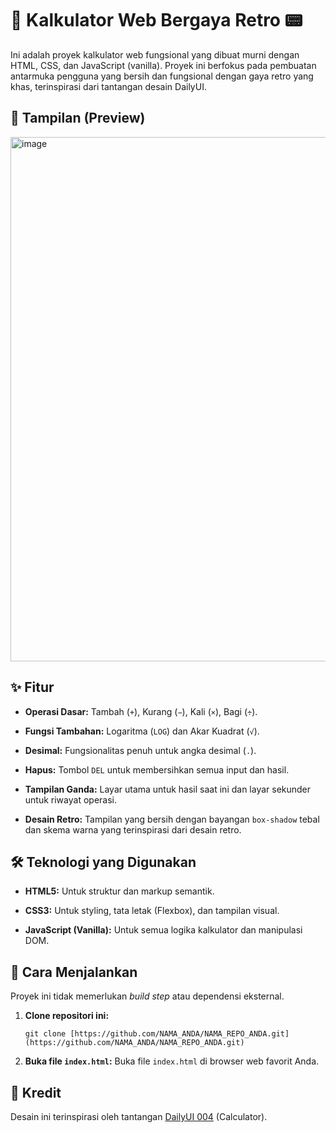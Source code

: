 # 🧮 Kalkulator Web Bergaya Retro 📟

Ini adalah proyek kalkulator web fungsional yang dibuat murni dengan HTML, CSS, dan JavaScript (vanilla). Proyek ini berfokus pada pembuatan antarmuka pengguna yang bersih dan fungsional dengan gaya retro yang khas, terinspirasi dari tantangan desain DailyUI.

## 📸 Tampilan (Preview)

<img width="520" height="839" alt="image" src="https://github.com/user-attachments/assets/c10d2644-99da-43e1-aa21-5c9047d5a7bf" />


## ✨ Fitur

- **Operasi Dasar:** Tambah (`+`), Kurang (`−`), Kali (`×`), Bagi (`÷`).
    
- **Fungsi Tambahan:** Logaritma (`LOG`) dan Akar Kuadrat (`√`).
    
- **Desimal:** Fungsionalitas penuh untuk angka desimal (`.`).
    
- **Hapus:** Tombol `DEL` untuk membersihkan semua input dan hasil.
    
- **Tampilan Ganda:** Layar utama untuk hasil saat ini dan layar sekunder untuk riwayat operasi.
    
- **Desain Retro:** Tampilan yang bersih dengan bayangan `box-shadow` tebal dan skema warna yang terinspirasi dari desain retro.
    

## 🛠️ Teknologi yang Digunakan

- **HTML5:** Untuk struktur dan markup semantik.
    
- **CSS3:** Untuk styling, tata letak (Flexbox), dan tampilan visual.
    
- **JavaScript (Vanilla):** Untuk semua logika kalkulator dan manipulasi DOM.
    

## 🚀 Cara Menjalankan

Proyek ini tidak memerlukan _build step_ atau dependensi eksternal.

1. **Clone repositori ini:**
    
    ```
    git clone [https://github.com/NAMA_ANDA/NAMA_REPO_ANDA.git](https://github.com/NAMA_ANDA/NAMA_REPO_ANDA.git)
    
    ```
    
2. **Buka file `index.html`:** Buka file `index.html` di browser web favorit Anda.
    

## 🙏 Kredit

Desain ini terinspirasi oleh tantangan [DailyUI 004](https://www.dailyui.co/ "null") (Calculator).

